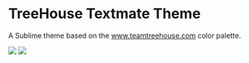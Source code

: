 TreeHouse Textmate Theme
========================

A Sublime theme based on the www.teamtreehouse.com color palette.

![](http://f.cl.ly/items/3Q121l2N2T0I020c3727/TreeHouseDark.png)
![](http://f.cl.ly/items/2C0t2P2f0y3Z403W0z0A/TreeHouseLight.png)

